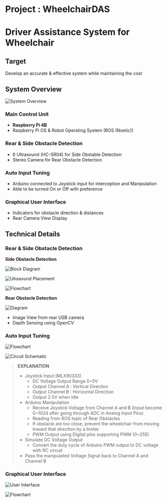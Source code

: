 # Project : WheelchairDAS

# **Driver Assistance System for Wheelchair**
## Target
Develop an accurate & effective system while maintaining the cost

## System Overview

![System Overview](https://github.com/Sparkl315/WheelchairDAS/blob/aabb8b16f527155dbd48046f216356d7342fad94/documents/diagrams/wheelchairDAS_overview.png)

### Main Control Unit
 - **Raspberry Pi 4B**
 - Raspberry Pi OS & Robot Operating System (ROS (Noetic))
### Rear & Side Obstacle Detection
 - 6 Ultrasound (HC-SR04) for Side Obstable Detection
 - Stereo Camera for Rear Obstacle Detection
### Auto Input Tuning
 - Arduino connected to Joystick input for interception and Manipulation
 - Able to be turned On or Off with preference
### Graphical User Interface
 - Indicators for obstacle direction & distances
 - Rear Camera View Display

## Technical Details
### Rear & Side Obstacle Detection
**Side Obstacle Detection**

![Block Diagram](https://github.com/Sparkl315/WheelchairDAS/blob/e81ffbe4f7ba9f9f652deeda80ca54335e76def7/documents/diagrams/Obstacle_Detection/Block%20diagram%20arduino%20ultrasound.jpeg)

![Ulrasound Placement](https://github.com/Sparkl315/WheelchairDAS/blob/e81ffbe4f7ba9f9f652deeda80ca54335e76def7/documents/diagrams/Obstacle_Detection/Side_obstacle_detection_placement.jpeg)

![Flowchart](https://github.com/Sparkl315/WheelchairDAS/blob/aabb8b16f527155dbd48046f216356d7342fad94/documents/diagrams/Obstacle_Detection/ultrasound%20detection%20flowchart.png)

**Rear Obstacle Detection**

![Diagram](https://github.com/Sparkl315/WheelchairDAS/blob/bd0619c304849e602a6e2abe0e35d30344739d1e/documents/diagrams/Obstacle_Detection/rear_camera.png)

 - Image View from rear USB camera
 - Depth Sensing using OpenCV

### Auto Input Tuning

![Flowchart](https://github.com/Sparkl315/WheelchairDAS/blob/aabb8b16f527155dbd48046f216356d7342fad94/documents/diagrams/Auto_Input_Tuning/Auto_input_tuning_flowchart.png)

![Circuit Schematic](https://github.com/Sparkl315/WheelchairDAS/blob/aabb8b16f527155dbd48046f216356d7342fad94/documents/schematics/auto_input_tuning_schematic.png)

> **EXPLANATION**
> - Joystick Input (MLX90333)
>   - DC Voltage Output Range 0~5V
>   - Output Channel A : Vertical Direction
>   - Output Channel B : Horizontal Direction
>   - Output 2.5V when idle
> - Arduino Manipulation
>   - Receive Joystick Voltage from Channel A and B (Input become 0~1024 after going through ADC in Analog Input Pins)
>   - Reading from ROS topic of Rear Obstacles
>   - If obstacle are too close, prevent the wheelchair from moving toward that direction by a limiter
>   - PWM Output using Digital pins supporting PWM (0~255)
> - Simulate DC Voltage Output
>   - Convert the duty cycle of Arduino PWM output to DC voltage with RC circuit
> - Pass the manipulated Voltage Signal back to Channel A and Channel B

### Graphical User Interface

![User Interface](https://github.com/Sparkl315/WheelchairDAS/blob/cb31a7e01472bf893220d19c017c465a6ef83dc1/documents/diagrams/WheelchairUI/user_interface.png)

![Flowchart](https://github.com/Sparkl315/WheelchairDAS/blob/aabb8b16f527155dbd48046f216356d7342fad94/documents/diagrams/WheelchairUI/wheelchair_ui_flowchart.png)
